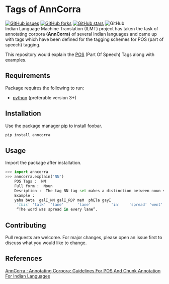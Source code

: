# Tags of AnnCorra 

[![GitHub issues](https://img.shields.io/github/issues/kuldip-barot/anncorra)](https://github.com/kuldip-barot/anncorra/issues) [![GitHub forks](https://img.shields.io/github/forks/kuldip-barot/anncorra)](https://github.com/kuldip-barot/anncorra/network) [![GitHub stars](https://img.shields.io/github/stars/kuldip-barot/anncorra)](https://github.com/kuldip-barot/anncorra/stargazers) ![GitHub](https://img.shields.io/github/license/kuldip-barot/anncorra)  
Indian Language Machine Translation (ILMT) project has taken the task of annotating corpora **(AnnCorra)** of several Indian languages and came up with tags which have been defined for the tagging schemes for POS (part of speech) tagging.

This repository would explain the [POS](https://en.wikipedia.org/wiki/Part-of-speech_tagging) (Part Of Speech) Tags along with examples.

## Requirements

Package requires the following to run:

  * [python](https://www.python.org/downloads/) (preferable version 3+)


## Installation

Use the package manager [pip](https://pip.pypa.io/en/stable/) to install foobar.

```bash
pip install anncorra
``` 

## Usage

Import the package after installation.

```python
>>> import anncorra
>>> anncorra.explain('NN')
    POS Tags :  NN
    Full form :  Noun
    Desription :  The tag NN tag set makes a distinction between noun singular (NN) and noun plural (NNS).
    Example :
    yaha bAta  galI_NN galI_RDP meM  phEla gayI
     'this' 'talk'  'lane'      'lane'         'in'    'spread' 'went'
     “The word was spread in every lane”.
``` 

## Contributing

Pull requests are welcome. For major changes, please open an issue first to discuss what you would like to change.

## References

[AnnCorra : Annotating Corpora; Guidelines For POS And Chunk Annotation For Indian Languages](http://ltrc.iiit.ac.in/winterschool08/content/data/revised-chunk-pos-ann-guidelines-15-Dec-06.doc)
